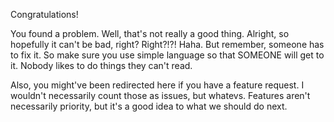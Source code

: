 Congratulations!

You found a problem. Well, that's not really a good thing.
Alright, so hopefully it can't be bad, right? Right?!?!
Haha. But remember, someone has to fix it. So make sure you use simple language
so that SOMEONE will get to it. Nobody likes to do things they can't read.

Also, you might've been redirected here if you have a feature request.
I wouldn't necessarily count those as issues, but whatevs.
Features aren't necessarily priority, but it's a good idea to what we should do next.